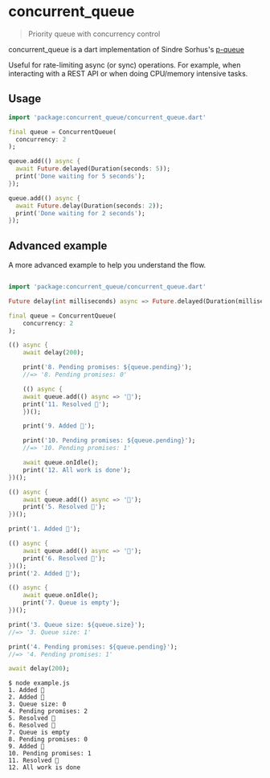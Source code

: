 # concurrent_queue

> Priority queue with concurrency control

concurrent_queue is a dart implementation of Sindre Sorhus's [p-queue](https://github.com/sindresorhus/p-queue/)

Useful for rate-limiting async (or sync) operations. For example, when interacting with a REST API or when doing CPU/memory intensive tasks.

## Usage

```dart
import 'package:concurrent_queue/concurrent_queue.dart'

final queue = ConcurrentQueue(
  concurrency: 2
);

queue.add(() async {
  await Future.delayed(Duration(seconds: 5));
  print('Done waiting for 5 seconds');
});

queue.add(() async {
  await Future.delay(Duration(seconds: 2));
  print('Done waiting for 2 seconds');
});

```


## Advanced example

A more advanced example to help you understand the flow.

```dart

import 'package:concurrent_queue/concurrent_queue.dart'

Future delay(int milliseconds) async => Future.delayed(Duration(milliseconds: milliseconds));

final queue = ConcurrentQueue(
    concurrency: 2
);

(() async {
    await delay(200);

    print('8. Pending promises: ${queue.pending}');
    //=> '8. Pending promises: 0'

    (() async {
    await queue.add(() async => '🐙');
    print('11. Resolved 🐙');
    })();

    print('9. Added 🐙');

    print('10. Pending promises: ${queue.pending}');
    //=> '10. Pending promises: 1'

    await queue.onIdle();
    print('12. All work is done');
})();

(() async {
    await queue.add(() async => '🦄');
    print('5. Resolved 🦄');
})();

print('1. Added 🦄');

(() async {
    await queue.add(() async => '🐴');
    print('6. Resolved 🐴');
})();
print('2. Added 🐴');

(() async {
    await queue.onIdle();
    print('7. Queue is empty');
})();

print('3. Queue size: ${queue.size}');
//=> '3. Queue size: 1'

print('4. Pending promises: ${queue.pending}');
//=> '4. Pending promises: 1'

await delay(200);
```

```
$ node example.js
1. Added 🦄
2. Added 🐴
3. Queue size: 0
4. Pending promises: 2
5. Resolved 🦄
6. Resolved 🐴
7. Queue is empty
8. Pending promises: 0
9. Added 🐙
10. Pending promises: 1
11. Resolved 🐙
12. All work is done
```
